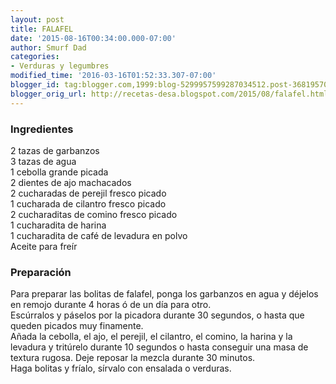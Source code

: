```yaml
---
layout: post
title: FALAFEL
date: '2015-08-16T00:34:00.000-07:00'
author: Smurf Dad
categories:
- Verduras y legumbres
modified_time: '2016-03-16T01:52:33.307-07:00'
blogger_id: tag:blogger.com,1999:blog-5299957599287034512.post-3681957087350637179
blogger_orig_url: http://recetas-desa.blogspot.com/2015/08/falafel.html
---
```


<h3>Ingredientes</h3>2 tazas de garbanzos<br />3 tazas de agua<br />1 cebolla grande picada<br />2 dientes de ajo machacados<br />2 cucharadas de perejil fresco picado<br />1 cucharada de cilantro fresco picado<br />2&nbsp;cucharaditas&nbsp;de comino fresco picado<br />1 cucharadita de harina<br />1 cucharadita de café de levadura en polvo<br />Aceite para freír<br /><h3>Preparación</h3>Para preparar las bolitas de falafel, ponga los garbanzos en agua y déjelos en remojo durante 4 horas ó de un día para otro.<br />Escúrralos y páselos por la picadora durante 30 segundos, o hasta que queden picados muy finamente.<br />Añada la cebolla, el ajo, el perejil, el cilantro, el comino, la harina y la levadura y tritúrelo durante 10 segundos o hasta conseguir una masa de textura rugosa. Deje reposar la mezcla durante 30 minutos.<br />Haga bolitas y fríalo, sírvalo con ensalada o verduras.